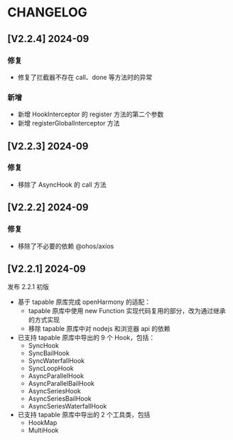 # CHANGELOG
## [V2.2.4] 2024-09
### 修复
- 修复了拦截器不存在 call、done 等方法时的异常

### 新增
- 新增 HookInterceptor 的 register 方法的第二个参数
- 新增 registerGlobalInterceptor 方法

## [V2.2.3] 2024-09
### 修复
- 移除了 AsyncHook 的 call 方法

## [V2.2.2] 2024-09
### 修复
- 移除了不必要的依赖 @ohos/axios

## [V2.2.1] 2024-09

发布 2.2.1 初版

- 基于 tapable 原库完成 openHarmony 的适配：
  - tapable 原库中使用 new Function 实现代码复用的部分，改为通过继承的方式实现
  - 移除 tapable 原库中对 nodejs 和浏览器 api 的依赖 
- 已支持 tapable 原库中导出的 9 个 Hook，包括：
  - SyncHook
  - SyncBailHook
  - SyncWaterfallHook
  - SyncLoopHook
  - AsyncParallelHook
  - AsyncParallelBailHook
  - AsyncSeriesHook
  - AsyncSeriesBailHook
  - AsyncSeriesWaterfallHook
- 已支持 tapable 原库中导出的 2 个工具类，包括
  - HookMap
  - MultiHook
